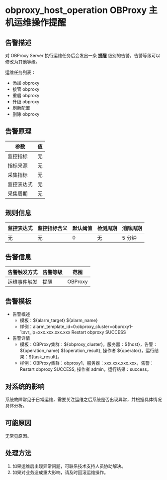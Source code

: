 # obproxy_host_operation OBProxy 主机运维操作提醒

## 告警描述

对 OBProxy Server 执行运维任务后会发出一条 **提醒** 级别的告警，告警等级可以修改为其他等级。

运维任务列表：
* 添加 obproxy
* 接管 obproxy
* 重启 obproxy
* 升级 obproxy
* 刷新配置
* 删除 obproxy

## 告警原理

| 参数       | 值  |
| ---------- | --- |
| 监控指标   | 无  |
| 指标来源   | 无  |
| 采集指标   | 无  |
| 监控表达式 | 无  |
| 采集周期   | 无  |

## 规则信息

| 监控表达式 | 监控指标含义 | 默认阈值 | 检测周期 | 消除周期 |
| ---------- | ------------ | -------- | -------- | -------- |
| 无         | 无           | 0        | 无       | 5 分钟   |

## 告警信息

| 告警触发方式 | 告警等级 | 范围    |
| ------------ | -------- | ------- |
| 运维事件触发 | 提醒     | OBProxy |

## 告警模板

* 告警概述
  * 模板：\${alarm_target} \${alarm_name}
  * 样例：alarm_template_id=0:obproxy_cluster=obproxy1-1:svr_ip=xxx.xxx.xxx.xxx Restart obproxy SUCCESS
* 告警详情
  * 模板：OBProxy集群：\${obproxy_cluster}，服务器：\${host}，告警：\${operation_name} \${operation_result}, 操作者 \${operator}，运行结果：\${task_result}。
  * 样例：OBProxy集群：obproxy1，服务器：xxx.xxx.xxx.xxx，告警：Restart obproxy SUCCESS, 操作者 admin，运行结果：success。

## 对系统的影响

系统故障常见于日常运维，需要关注运维之后系统是否出现异常，并根据具体情况具体分析。

## 可能原因

无常见原因。

## 处理方法

1. 如果运维后出现异常问题，可联系技术支持人员协助解决。
2. 如果对业务造成重大影响，请及时回滚运维操作。
